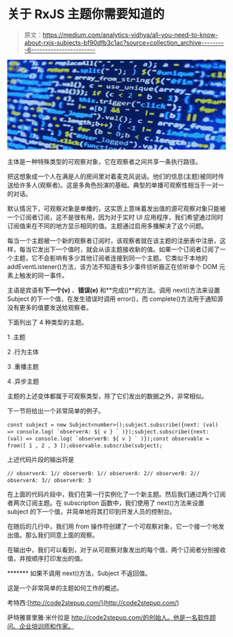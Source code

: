 # 关于 RxJS 主题你需要知道的

> 原文：<https://medium.com/analytics-vidhya/all-you-need-to-know-about-rxjs-subjects-bf90dfb3c1ac?source=collection_archive---------6----------------------->

![](img/997091274d1f0782634138f82f9ac95e.png)

主体是一种特殊类型的可观察对象，它在观察者之间共享一条执行路径。

把这想象成一个人在满是人的房间里对着麦克风说话。他们的信息(主题)被同时传送给许多人(观察者)。这是多角色扮演的基础。典型的单播可观察性相当于一对一的对话。

默认情况下，可观察对象是单播的，这实质上意味着发出值的源可观察对象只能被一个订阅者订阅，这不是很有用，因为对于实时 UI 应用程序，我们希望通过同时订阅值来在不同的地方显示相同的值。主题通过启用多播解决了这个问题。

每当一个主题被一个新的观察者订阅时，该观察者就在该主题的注册表中注册，这样，每当它发出下一个值时，就会从该主题接收新的值。如果一个订阅者订阅了一个主题，它不会影响有多少其他订阅者连接到同一个主题。它类似于本地的 addEventListener()方法，该方法不知道有多少事件侦听器正在侦听单个 DOM 元素上触发的同一事件。

主语是宾语有**下一个(v)** 、**错误(e)** 和**完成()**的方法。调用 next()方法来设置 Subject 的下一个值，在发生错误时调用 error()，而 complete()方法用于通知源没有更多的值要发送给观察者。

下面列出了 4 种类型的主题。

1 .主题

2 .行为主体

3 .重播主题

4 .异步主题

主题的上述变体都属于可观察类型，除了它们发出的数据之外，非常相似。

下一节将给出一个非常简单的例子。

```
const subject = new Subject<number>();subject.subscribe({next: (val) => console.log( `observerA: ${ v } ` )});subject.subscribe({next: (val) => console.log( `observerB: ${ v } ` )});const observable = from([ 1 , 2 , 3 ]);observable.subscribe(subject);
```

上述代码片段的输出将是

```
// observerA: 1// observerB: 1// observerA: 2// observerB: 2// observerA: 3// observerB: 3
```

在上面的代码片段中，我们在第一行实例化了一个新主题。然后我们通过两个订阅者两次订阅主题。在 subscription 函数中，我们使用了 next()方法来设置 subject 的下一个值，并简单地将其打印到开发人员的控制台。

在随后的几行中，我们用 from 操作符创建了一个可观察对象，它一个接一个地发出值。那么我们同意上面的观察。

在输出中，我们可以看到，对于从可观察对象发出的每个值，两个订阅者分别接收值，并按顺序打印发出的值。

******* 如果不调用 next()方法，Subject 不返回值。

这是一个非常简单的主题如何工作的概述。

考特西:[http://code2stepup.com/](http://code2stepup.com/)

萨特雅普里雅·米什拉是 http://code2stepup.com/的创始人。他是一名软件顾问、企业培训师和作家。